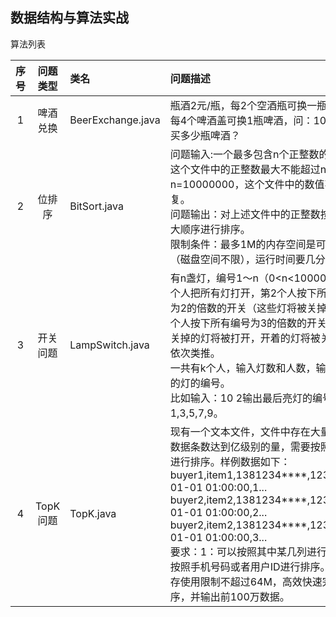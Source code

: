 ## 数据结构与算法实战
算法列表 

| 序号 | 问题类型 | 类名 | 问题描述 |
| :--: | :--:    | :---- | :---- |
| 1    | 啤酒兑换 | BeerExchange.java | 瓶酒2元/瓶，每2个空酒瓶可换一瓶啤酒，每4个啤酒盖可换1瓶啤酒，问：10元钱能买多少瓶啤酒？|
| 2    | 位排序   | BitSort.java |问题输入:一个最多包含n个正整数的文件，这个文件中的正整数最大不能超过n，n=10000000，这个文件中的数值不能重复。<br/>问题输出：对上述文件中的正整数按从小到大顺序进行排序。<br/>限制条件：最多1M的内存空间是可用的（磁盘空间不限），运行时间要几分钟。|
| 3    | 开关问题 | LampSwitch.java | 有n盏灯，编号1～n（0<n<10000）,第1个人把所有灯打开，第2个人按下所有编号为2的倍数的开关（这些灯将被关掉），第3个人按下所有编号为3的倍数的开关（其中关掉的灯将被打开，开着的灯将被关闭），依次类推。<br/>一共有k个人，输入灯数和人数，输出开着的灯的编号。<br/>比如输入：10 2输出最后亮灯的编号：1,3,5,7,9。|
| 4    | TopK问题 | TopK.java | 现有一个文本文件，文件中存在大量数据，数据条数达到亿级别的量，需要按照某一列进行排序。样例数据如下：<br/>buyer1,item1,1381234****,123,2020-01-01 01:00:00,1...<br/>buyer2,item2,1381234****,123,2020-01-01 01:00:00,2...<br/>buyer2,item2,1381234****,123,2020-01-01 01:00:00,3...<br/>要求：1：可以按照其中某几列进行排序，按照手机号码或者用户ID进行排序。2：内存使用限制不超过64M，高效快速完成排序，并输出前100万数据。<br/>
